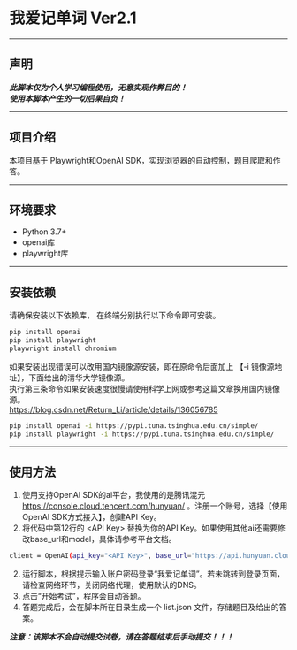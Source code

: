 # 我爱记单词 Ver2.1

---

## 声明
***此脚本仅为个人学习编程使用，无意实现作弊目的！***  
***使用本脚本产生的一切后果自负！***

---

## 项目介绍
本项目基于 Playwright和OpenAI SDK，实现浏览器的自动控制，题目爬取和作答。

---

## 环境要求
* Python 3.7+
* openai库
* playwright库

---

## 安装依赖
请确保安装以下依赖库， 在终端分别执行以下命令即可安装。
```bash
pip install openai
pip install playwright
playwright install chromium
```
如果安装出现错误可以改用国内镜像源安装，即在原命令后面加上 【-i 镜像源地址】，下面给出的清华大学镜像源。  
执行第三条命令如果安装速度很慢请使用科学上网或参考这篇文章换用国内镜像源。  
https://blog.csdn.net/Return_Li/article/details/136056785
```bash
pip install openai -i https://pypi.tuna.tsinghua.edu.cn/simple/
pip install playwright -i https://pypi.tuna.tsinghua.edu.cn/simple/
```

---

## 使用方法
1. 使用支持OpenAI SDK的ai平台，我使用的是腾讯混元 https://console.cloud.tencent.com/hunyuan/ 。注册一个账号，选择【使用OpenAI SDK方式接入】，创建API Key。
2. 将代码中第12行的 \<API Key\> 替换为你的API Key。如果使用其他ai还需要修改base_url和model，具体请参考平台文档。

```bash
client = OpenAI(api_key="<API Key>", base_url="https://api.hunyuan.cloud.tencent.com/v1")
```

2. 运行脚本，根据提示输入账户密码登录“我爱记单词”。若未跳转到登录页面，请检查网络环节，关闭网络代理，使用默认的DNS。
3. 点击“开始考试”，程序会自动答题。
4. 答题完成后，会在脚本所在目录生成一个 list.json 文件，存储题目及给出的答案。  

***注意：该脚本不会自动提交试卷，请在答题结束后手动提交！！！***

